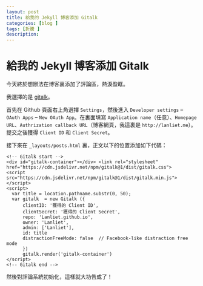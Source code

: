```yaml
---
layout: post
title: 給我的 Jekyll 博客添加 Gitalk
categories: [blog ]
tags: [折騰 ]
description:
---
```


# 給我的 Jekyll 博客添加 Gitalk

今天終於想辦法在博客裏添加了評論區，熱淚盈眶。

我選擇的是 [gitalk](https://github.com/gitalk/gitalk)。

首先在 Github 頁面右上角選擇 `Settings`，然後進入 `Developer settings` – `OAuth Apps` – `New OAuth App`。在裏面填寫 `Application name`（任意）、`Homepage URL`、`Authrization callback URL`（博客網頁，我這裏是 `http://lanliet.me`）。提交之後獲得 `Client ID` 和 `Client Secret`。

接下來在 `_layouts/posts.html` 裏，正文以下的位置添加如下代碼：

```
<!-- Gitalk start -->
<div id="gitalk-container"></div> <link rel="stylesheet" href="https://cdn.jsdelivr.net/npm/gitalk@1/dist/gitalk.css">
<script src="https://cdn.jsdelivr.net/npm/gitalk@1/dist/gitalk.min.js"></script>
<script>
  var title = location.pathname.substr(0, 50);
  var gitalk  = new Gitalk ({
      clientID: '獲得的 Client ID',
      clientSecret: '獲得的 Client Secret',
      repo: 'Lanliet.github.io',
      owner: 'Lanliet',
      admin: ['Lanliet'],
      id: title
      distractionFreeMode: false  // Facebook-like distraction free mode
      })
      gitalk.render('gitalk-container')
</script>
<!-- Gitalk end -->
```

然後對評論系統初始化，這樣就大功告成了！